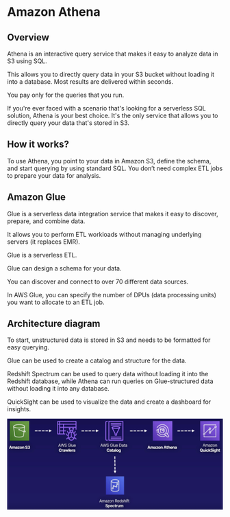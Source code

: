 # Amazon Athena

## Overview

Athena is an interactive query service that makes it easy to analyze data in S3 using SQL.

This allows you to directly query data in your S3 bucket without loading it into a database. Most results are delivered within seconds.

You pay only for the queries that you run.

If you're ever faced with a scenario that's looking for a serverless SQL solution, Athena is your best choice. It's the only service that allows you to directly query your data that's stored in S3.


## How it works?

To use Athena, you point to your data in Amazon S3, define the schema, and start querying by using standard SQL. You don’t need complex ETL jobs to prepare your data for analysis.


## Amazon Glue

Glue is a serverless data integration service that makes it easy to discover, prepare, and combine data.

It allows you to perform ETL workloads without managing underlying servers (it replaces EMR).

Glue is a serverless ETL.

Glue can design a schema for your data.

You can discover and connect to over 70 different data sources.

In AWS Glue, you can specify the number of DPUs (data processing units) you want to allocate to an ETL job.


## Architecture diagram

To start, unstructured data is stored in S3 and needs to be formatted for easy querying.

Glue can be used to create a catalog and structure for the data.

Redshift Spectrum can be used to query data without loading it into the Redshift database, while Athena can run queries on Glue-structured data without loading it into any database.

QuickSight can be used to visualize the data and create a dashboard for insights.

![](./images/athena-glue.png)